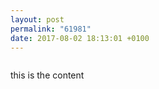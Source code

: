 ```yaml
---
layout: post
permalink: "61981"
date: 2017-08-02 18:13:01 +0100
---
```

![]()
  
this is the content
